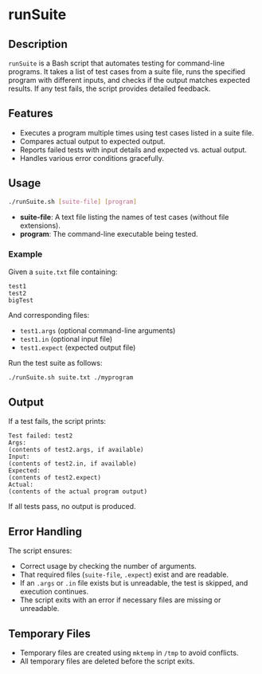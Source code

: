 # runSuite

## Description
`runSuite` is a Bash script that automates testing for command-line programs. It takes a list of test cases from a suite file, runs the specified program with different inputs, and checks if the output matches expected results. If any test fails, the script provides detailed feedback.

## Features
- Executes a program multiple times using test cases listed in a suite file.
- Compares actual output to expected output.
- Reports failed tests with input details and expected vs. actual output.
- Handles various error conditions gracefully.

## Usage
```bash
./runSuite.sh [suite-file] [program]
```
- **suite-file**: A text file listing the names of test cases (without file extensions).
- **program**: The command-line executable being tested.

### Example
Given a `suite.txt` file containing:
```
test1
test2
bigTest
```
And corresponding files:
- `test1.args` (optional command-line arguments)
- `test1.in` (optional input file)
- `test1.expect` (expected output file)

Run the test suite as follows:
```bash
./runSuite.sh suite.txt ./myprogram
```

## Output
If a test fails, the script prints:
```
Test failed: test2
Args:
(contents of test2.args, if available)
Input:
(contents of test2.in, if available)
Expected:
(contents of test2.expect)
Actual:
(contents of the actual program output)
```
If all tests pass, no output is produced.

## Error Handling
The script ensures:
- Correct usage by checking the number of arguments.
- That required files (`suite-file`, `.expect`) exist and are readable.
- If an `.args` or `.in` file exists but is unreadable, the test is skipped, and execution continues.
- The script exits with an error if necessary files are missing or unreadable.

## Temporary Files
- Temporary files are created using `mktemp` in `/tmp` to avoid conflicts.
- All temporary files are deleted before the script exits.

